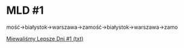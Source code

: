 # MLD #1

mość->białystok->warszawa->zamość->białystok->warszawa->zamo

[Miewaliśmy Lepsze Dni #1 (txt)](/.attachments/filips:mld_1.txt)
